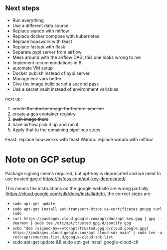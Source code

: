 ## Next steps

 * Run everything
 * Use a different data source
 * Replace wandb with mlflow
 * Replace docker compose with kubernetes
 * Replace hopswork with feast
 * Replace fastapi with flask
 * Separate pypi server from airflow
 * Mess around with the airflow DAG, this one looks wrong to me
 * Implement recommendations in 8
 * automate VM setup
 * Docker publish instead of pypi server
 * Manage env vars better
 * Give the image build script a second pass
 * Use a secret vault instead of environment variables

next up: 
1. ~~create the docker image for feature-pipeline~~
2. ~~create a gcs container registry~~
3. ~~push image there~~
4. have airflow pick it up and run it
5. Apply that to the remaining pipelines steps

Feast: replace hopsworks with feast
Wandb: replace wandb with mlflow


# Note on GCP setup

Package signing seems required, but apt-key is deprecated and we need to use 
trusted.gpg.d https://itsfoss.com/apt-key-deprecated/

This means the instructions on the google website are wrong partially (https://cloud.google.com/sdk/docs/install#deb),
the correct steps are:

 * ```sudo apt-get update```
 * ```sudo apt-get install apt-transport-https ca-certificates gnupg curl sudo```
 * ```curl https://packages.cloud.google.com/apt/doc/apt-key.gpg | gpg --dearmor | sudo tee /etc/apt/trusted.gpg.d/spotify.gpg``` 
 * ```echo "deb [signed-by=/etc/apt/trusted.gpg.d/cloud.google.gpg] https://packages.cloud.google.com/apt cloud-sdk main" | sudo tee -a /etc/apt/sources.list.d/google-cloud-sdk.list```
 * sudo apt-get update && sudo apt-get install google-cloud-cli
